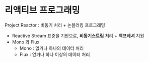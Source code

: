 # 리액티브 프로그래밍

Project Reactor : 비동기 처리 + 논블러킹 프로그래밍

* Reactive Stream 표준을 기반으로, **비동기스트림** 처리 + **백프레셔** 지원
* Mono 와 Flux
  * Mono : 없거나 하나의 데이터 처리
  * Flux : 없거나 하나 이상의 데이터 처리

